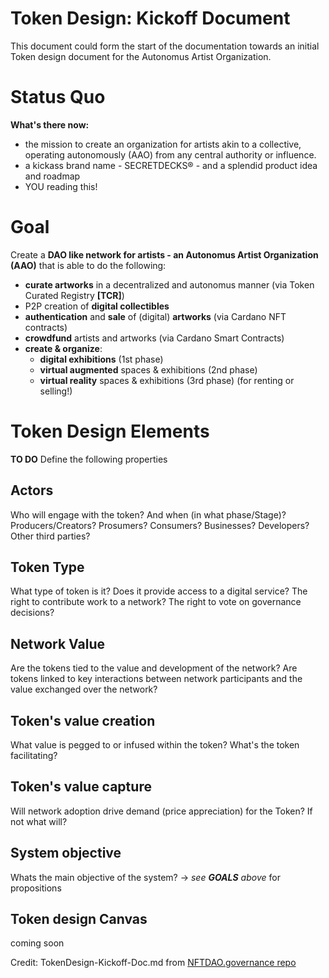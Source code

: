 # Token Design: Kickoff Document
This document could form the start of the documentation towards an initial Token design document for the Autonomus Artist Organization.

# Status Quo
**What's there now:** 
- the mission to create an organization for artists akin to a collective, operating autonomously (AAO) from any central authority or influence. 
- a kickass brand name - SECRETDECKS® - and a splendid product idea and roadmap
- YOU reading this!

# Goal
Create a **DAO like network for artists - an Autonomus Artist Organization (AAO)** that is able to do the following:
- **curate artworks** in a decentralized and autonomus manner (via Token Curated Registry **[TCR]**) 
- P2P creation of **digital collectibles**  
- **authentication** and **sale** of (digital) **artworks** (via Cardano NFT contracts)
- **crowdfund** artists and artworks (via Cardano Smart Contracts)
- **create & organize**: 
  - **digital exhibitions** (1st phase)
  - **virtual augmented** spaces & exhibitions (2nd phase)
  - **virtual reality** spaces & exhibitions (3rd phase) (for renting or selling!)

# Token Design Elements
**TO DO** Define the following properties

## Actors
Who will engage with the token? And when (in what phase/Stage)? Producers/Creators? Prosumers? Consumers? Businesses? Developers? Other third parties?

## Token Type
What type of token is it? Does it provide access to a digital service? The right to contribute work to a network? The right to vote on governance decisions?

## Network Value
Are the tokens  tied to the value and development of the network? Are tokens linked to key interactions between network participants and the value exchanged over the network?

## Token's value creation
What value is pegged to or infused within the token? What's the token facilitating?

## Token's value capture
Will network adoption drive demand (price appreciation) for the Token? If not what will?

## System objective
Whats the main objective of the system? -> *see **GOALS** above* for propositions

## Token design Canvas
coming soon


Credit: TokenDesign-Kickoff-Doc.md from [NFTDAO.governance repo](https://github.com/DanM3rcurius/NFTDAO.governance/blob/main/TokenDesign-Kickoff-Doc.md)
